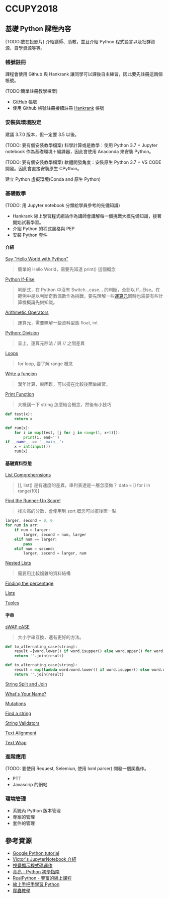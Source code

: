 # CCUPY2018

## 基礎 Python 課程內容

(TODO:放在投影片)
介紹講師、助教，並且介紹 Python 程式語言以及社群資源、自學資源等等。


### 帳號註冊

課程會使用 Github 與 Hankrank 讓同學可以課後自主練習，因此要先註冊這兩個帳號。

(TODO:簡單註冊教學檔案)
+ [GitHub](https://github.com/) 帳號
+ 使用 Github 帳號註冊接續註冊 [Hankrank](https://www.hackerrank.com/dashboard) 帳號


### 安裝與環境設定

建議 3.7.0 版本，但一定要 3.5 以後。

(TODO: 要有個安裝教學檔案)
科學計算或是教學：使用 Python 3.7 + Jupyter notebook 作為基礎環境＋編譯器，因此會使用 Anaconda 來安裝 Python。

(TODO: 要有個安裝教學檔案)
軟體開發角度：安裝原生 Python 3.7 + VS CODE 開發。因此會直接安裝原生 CPython。 

建立 Python 虛擬環境(Conda and 原生 Python)


### 基礎教學

(TODO: 用 Jupyter notebook 分類給學員參考的先備知識)
+ Hankrank 線上學習程式網站作為講師會講解每一個挑戰大概先備知識，接著開始試著學習。
+ 介紹 Python 的程式風格與 PEP
+ 安裝 Python 套件

#### 介紹

[Say "Hello World with Python"](https://www.hackerrank.com/challenges/py-hello-world/problem)
>簡單的 Hello World，需要先知道 print() 這個概念

[Python If-Else](https://www.hackerrank.com/challenges/py-if-else/problem)
>判斷式，在 Python 中沒有 Switch...case... 的判斷，全部以 If...Else。在範例中是以判斷奇數偶數作為挑戰，要先理解一些[運算元](https://pydoing.blogspot.com/2011/01/python-operator.html)同時也需要有些計算機概論先備知識。

[Arithmetic Operators](https://www.hackerrank.com/challenges/python-arithmetic-operators/problem)
>運算元，需要瞭解一些資料型態 float, int

[Python: Division](https://www.hackerrank.com/challenges/python-division/problem)
>呈上，運算元除法 / 與 // 之間差異

[Loops](https://www.hackerrank.com/challenges/python-loops/problem)
>for loop, 要了解 range 概念

[Write a funcion](https://www.hackerrank.com/challenges/write-a-function/problem)
>潤年計算，較困難，可以擺在比較後面做練習。

[Print Function]()
>大概講一下 string 怎麼結合概念，然後有小技巧
        
```python
def test(x):
    return x

def run(x):
    for i in map(test, [j for j in range(1, x+1)]):
        print(i, end='')
if __name__ == '__main__':
    x = int(input())
    run(x)
```        

#### 基礎資料型態

[List Comprehernsions](https://www.hackerrank.com/challenges/list-comprehensions/problem)
>[], list() 是有速度的差異，串列表達是一層怎麼做？ data = [i for i in range(10)]

[Find the Runner-Up Score!](https://www.hackerrank.com/challenges/find-second-maximum-number-in-a-list/problem)
>找次高的分數，會使用到 sort 概念可以擺後面一點
        

```python
larger, second = 0, 0
for num in arr:
    if num > larger:
        larger, second = num, larger        
    elif num == larger:
        pass
    elif num > second:
        larger, second = larger, num
```

[Nested Lists](https://www.hackerrank.com/challenges/nested-list/problem)
>需要用比較複雜的資料結構

[Finding the percentage](https://www.hackerrank.com/challenges/finding-the-percentage)
>

[Lists](https://www.hackerrank.com/challenges/python-lists/problem)
>

[Tuples](https://www.hackerrank.com/challenges/python-tuples/problem)
>


#### 字串

[sWAP cASE](https://www.hackerrank.com/challenges/swap-case/problem)
>大小字串互換，還有更好的方法。

```python
def to_alternating_case(string):
    result =[word.lower() if word.isupper() else word.upper() for word in string]
    return ''.join(result)

def to_alternating_case(string):
    result = map(lambda word:word.lower() if word.isupper() else word.upper(), string)
    return ''.join(result)
```

[String Split and Join](https://www.hackerrank.com/challenges/python-string-split-and-join/problem)
>

[What's Your Name?](https://www.hackerrank.com/challenges/whats-your-name/problem)
>

[Mutations](https://www.hackerrank.com/challenges/python-mutations/problem)
>

[Find a string](https://www.hackerrank.com/challenges/find-a-string/problem)
>

[String Validators](https://www.hackerrank.com/challenges/string-validators/problem)
>

[Text Alignment](https://www.hackerrank.com/challenges/text-alignment/problem)
>

[Text Wrap](https://www.hackerrank.com/challenges/text-wrap/problem)
>



### 進階應用

(TODO: 要使用 Request, Selemiun, 使用 lxml parser)
開發一個爬蟲作。
    
   + PTT
   + Javascrip 的網站


### 環境管理

   + 系統內 Python 版本管理
   + 專案的管理
   + 套件的管理


## 參考資源

+ [Google Python tutorial](https://developers.google.com/edu/python/introduction)
+ [Victor's JupyterNotebook 介紹](https://github.com/victorgau/KHPY20180324)
+ [視覺顯示程式碼運作](http://www.pythontutor.com/)
+ [亮亮 - Python 初學指南](https://blog.liang2.tw/posts/2016/01/lab-coding-python/)
+ [RealPython - 豐富的線上課程](https://realpython.com/)
+ [線上手把手學習 Python](https://www.codecademy.com/learn/learn-python)
+ [爬蟲教學](https://github.com/leVirve/CrawlerTutorial)